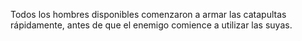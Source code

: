 Todos los hombres disponibles comenzaron a armar las catapultas rápidamente, antes de que el enemigo comience a utilizar las suyas.